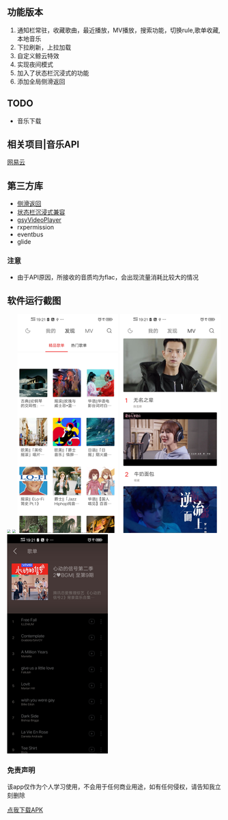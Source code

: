 ## 功能版本

1. 通知栏常驻，收藏歌曲，最近播放，MV播放，搜索功能，切换rule,歌单收藏, 本地音乐
2. 下拉刷新，上拉加载
3. 自定义鲸云特效
4. 实现夜间模式
5. 加入了状态栏沉浸式的功能 
6. 添加全局侧滑返回



## TODO

* 音乐下载

## 相关项目|音乐API

[网易云](https://messoer.github.io/mess-api-doc/#/music/netease)

## 第三方库

* [侧滑返回](https://qibilly.com/SmartSwipe-tutorial/)
* [状态栏沉浸式兼容](https://github.com/msdx/status-bar-compat)
* [gsyVideoPlayer](https://github.com/CarGuo/GSYVideoPlayer)
* rxpermission
* eventbus
* glide

### 注意

* 由于API原因，所接收的音质均为flac，会出现流量消耗比较大的情况

## 软件运行截图

<img src="https://github.com/roger1245/Musiound/blob/master/get/gif/20190824_192545.gif" style="zoom:50%" />
<img src="https://github.com/roger1245/Musiound/blob/master/get/gif/20190824_192653.gif" style="zoom:50%" />
<img src="https://github.com/roger1245/Musiound/blob/master/get/gif/Screenshot_20190824_192137.jpg" style="zoom:50%" />
<img src="https://github.com/roger1245/Musiound/blob/master/get/gif/Screenshot_20190824_192144.jpg" style="zoom:50%" />
<img src="https://github.com/roger1245/Musiound/blob/master/get/gif/Screenshot_20190824_192153.jpg" style="zoom:50%" />


### 免责声明

该app仅作为个人学习使用，不会用于任何商业用途，如有任何侵权，请告知我立刻删除





[点我下载APK](https://github.com/roger1245/Musiound/blob/master/get/apk/app-release.apk?raw=true)


